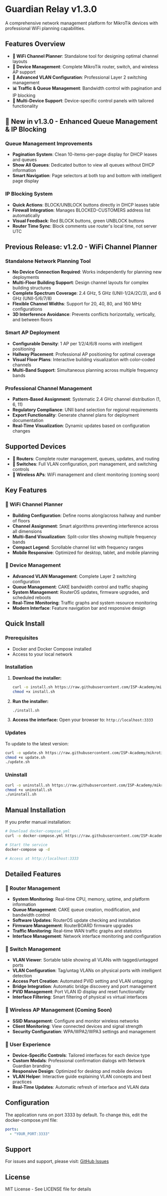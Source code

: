 # Guardian Relay v1.3.0

A comprehensive network management platform for MikroTik devices with professional WiFi planning capabilities.

## Features Overview
- **📡 WiFi Channel Planner**: Standalone tool for designing optimal channel layouts
- **🔌 Device Management**: Complete MikroTik router, switch, and wireless AP support
- **🔧 Advanced VLAN Configuration**: Professional Layer 2 switching management
- **📊 Traffic & Queue Management**: Bandwidth control with pagination and IP blocking
- **🎯 Multi-Device Support**: Device-specific control panels with tailored functionality

## 🎉 New in v1.3.0 - Enhanced Queue Management & IP Blocking

### **Queue Management Improvements**
- **Pagination System**: Clean 10-items-per-page display for DHCP leases and queues
- **Show All Queues**: Dedicated button to view all queues without DHCP information
- **Smart Navigation**: Page selectors at both top and bottom with intelligent page display

### **IP Blocking System**
- **Quick Actions**: BLOCK/UNBLOCK buttons directly in DHCP leases table
- **Firewall Integration**: Manages BLOCKED-CUSTOMERS address list automatically
- **Visual Feedback**: Red BLOCK buttons, green UNBLOCK buttons
- **Router Time Sync**: Block comments use router's local time, not server UTC

## Previous Release: v1.2.0 - WiFi Channel Planner

### **Standalone Network Planning Tool**
- **No Device Connection Required**: Works independently for planning new deployments
- **Multi-Floor Building Support**: Design channel layouts for complex building structures
- **Complete Spectrum Coverage**: 2.4 GHz, 5 GHz (UNII-1/2A/2C/3), and 6 GHz (UNII-5/6/7/8)
- **Flexible Channel Widths**: Support for 20, 40, 80, and 160 MHz configurations
- **3D Interference Avoidance**: Prevents conflicts horizontally, vertically, and between floors

### **Smart AP Deployment**
- **Configurable Density**: 1 AP per 1/2/4/6/8 rooms with intelligent positioning
- **Hallway Placement**: Professional AP positioning for optimal coverage
- **Visual Floor Plans**: Interactive building visualization with color-coded channels
- **Multi-Band Support**: Simultaneous planning across multiple frequency bands

### **Professional Channel Management**
- **Pattern-Based Assignment**: Systematic 2.4 GHz channel distribution (1, 6, 11)
- **Regulatory Compliance**: UNII band selection for regional requirements
- **Export Functionality**: Generate channel plans for deployment documentation
- **Real-Time Visualization**: Dynamic updates based on configuration changes

## Supported Devices
- **🔌 Routers**: Complete router management, queues, updates, and routing
- **🔀 Switches**: Full VLAN configuration, port management, and switching controls
- **📡 Wireless APs**: WiFi management and client monitoring (coming soon)

## Key Features

### **📡 WiFi Channel Planner**
- **Building Configuration**: Define rooms along/across hallway and number of floors
- **Channel Assignment**: Smart algorithms preventing interference across all dimensions
- **Multi-Band Visualization**: Split-color tiles showing multiple frequency bands
- **Compact Legend**: Scrollable channel list with frequency ranges
- **Mobile Responsive**: Optimized for desktop, tablet, and mobile planning

### **🔧 Device Management**
- **Advanced VLAN Management**: Complete Layer 2 switching configuration
- **Queue Management**: CAKE bandwidth control and traffic shaping  
- **System Management**: RouterOS updates, firmware upgrades, and scheduled reboots
- **Real-Time Monitoring**: Traffic graphs and system resource monitoring
- **Modern Interface**: Feature navigation bar and responsive design

## Quick Install

### Prerequisites
- Docker and Docker Compose installed
- Access to your local network

### Installation

1. **Download the installer:**
   ```bash
   curl -o install.sh https://raw.githubusercontent.com/ISP-Academy/mikrotik-controller/main/install.sh
   chmod +x install.sh
   ```

2. **Run the installer:**
   ```bash
   ./install.sh
   ```

3. **Access the interface:**
   Open your browser to: `http://localhost:3333`

### Updates

To update to the latest version:
```bash
curl -o update.sh https://raw.githubusercontent.com/ISP-Academy/mikrotik-controller/main/update.sh
chmod +x update.sh
./update.sh
```

### Uninstall

```bash
curl -o uninstall.sh https://raw.githubusercontent.com/ISP-Academy/mikrotik-controller/main/uninstall.sh
chmod +x uninstall.sh
./uninstall.sh
```

## Manual Installation

If you prefer manual installation:

```bash
# Download docker-compose.yml
curl -o docker-compose.yml https://raw.githubusercontent.com/ISP-Academy/mikrotik-controller/main/docker-compose.yml

# Start the service
docker-compose up -d

# Access at http://localhost:3333
```

## Detailed Features

### 🔌 Router Management
- **System Monitoring**: Real-time CPU, memory, uptime, and platform information
- **Queue Management**: CAKE queue creation, modification, and bandwidth control
- **Software Updates**: RouterOS update checking and installation
- **Firmware Management**: RouterBOARD firmware upgrades
- **Traffic Monitoring**: Real-time WAN traffic graphs and statistics
- **Interface Management**: Network interface monitoring and configuration

### 🔀 Switch Management
- **VLAN Viewer**: Sortable table showing all VLANs with tagged/untagged ports
- **VLAN Configuration**: Tag/untag VLANs on physical ports with intelligent detection
- **Access Port Creation**: Automated PVID setting and VLAN untagging
- **Bridge Integration**: Automatic bridge discovery and port management
- **PVID Management**: Port VLAN ID display and reset functionality
- **Interface Filtering**: Smart filtering of physical vs virtual interfaces

### 📡 Wireless AP Management (Coming Soon)
- **SSID Management**: Configure and monitor wireless networks
- **Client Monitoring**: View connected devices and signal strength
- **Security Configuration**: WPA/WPA2/WPA3 settings and management

### 🎨 User Experience
- **Device-Specific Controls**: Tailored interfaces for each device type
- **Custom Modals**: Professional confirmation dialogs with Network Guardian branding
- **Responsive Design**: Optimized for desktop and mobile devices
- **VLAN Helper**: Interactive guide explaining VLAN concepts and best practices
- **Real-Time Updates**: Automatic refresh of interface and VLAN data

## Configuration

The application runs on port 3333 by default. To change this, edit the docker-compose.yml file:

```yaml
ports:
  - "YOUR_PORT:3333"
```

## Support

For issues and support, please visit: [GitHub Issues](https://github.com/ISP-Academy/mikrotik-controller/issues)

## License

MIT License - See LICENSE file for details